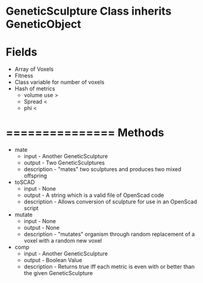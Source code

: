 GeneticSculpture Class inherits GeneticObject
===============
Fields
===============
* Array of Voxels
* Fitness
* Class variable for number of voxels
* Hash of metrics
  * volume use >
  * Spread <
  * phi <

===============
Methods
===============
* mate
  * input - Another GeneticSculpture
  * output - Two GeneticSculptures
  * description - "mates" two sculptures and produces two mixed offspring
* toSCAD
  * input - None
  * output - A string which is a valid file of OpenScad code
  * description - Allows conversion of sculpture for use in an OpenScad script
* mutate
  * input - None
  * output - None
  * description - "mutates" organism through random replacement of a voxel with a random new voxel
* comp
  * input - Another GeneticSculpture
  * output - Boolean Value
  * description - Returns true iff each metric is even with or better than the given GeneticSculpture